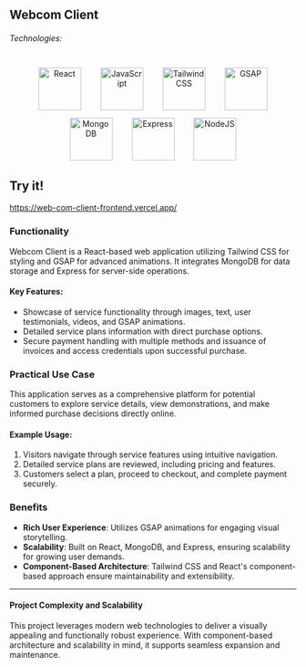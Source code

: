 ## Webcom Client

###### Technologies:
<p align="center">
   <img src="https://img.icons8.com/color/75/000000/react-native.png" width="75" height="75" alt="React" style="margin: 10px 15px 0 15px;" />
   <img src="https://img.icons8.com/color/75/000000/javascript.png" width="75" height="75" alt="JavaScript" style="margin: 10px 15px 0 15px;" />
   <img src="https://img.icons8.com/color/75/000000/tailwindcss.png" width="75" height="75" alt="Tailwind CSS" style="margin: 10px 15px 0 15px;" />
   <img src="https://raw.githubusercontent.com/danielcranney/readme-generator/main/public/icons/skills/gsap-colored.svg" width="75" height="75" alt="GSAP" style="margin: 10px 15px 0 15px;" />
   <img src="https://raw.githubusercontent.com/danielcranney/readme-generator/main/public/icons/skills/mongodb-colored.svg" width="75" height="75" alt="MongoDB" style="margin: 10px 15px 0 15px;" />
   <img src="https://raw.githubusercontent.com/danielcranney/readme-generator/main/public/icons/skills/express-colored.svg" width="75" height="75" alt="Express" style="margin: 10px 15px 0 15px;" />
   <img src="https://raw.githubusercontent.com/danielcranney/readme-generator/main/public/icons/skills/nodejs-colored.svg" width="75" height="75" alt="NodeJS" style="margin: 10px 15px 0 15px;" />
</p>

## Try it!
https://web-com-client-frontend.vercel.app/

### Functionality

Webcom Client is a React-based web application utilizing Tailwind CSS for styling and GSAP for advanced animations. It integrates MongoDB for data storage and Express for server-side operations.

#### Key Features:
- Showcase of service functionality through images, text, user testimonials, videos, and GSAP animations.
- Detailed service plans information with direct purchase options.
- Secure payment handling with multiple methods and issuance of invoices and access credentials upon successful purchase.

### Practical Use Case

This application serves as a comprehensive platform for potential customers to explore service details, view demonstrations, and make informed purchase decisions directly online.

#### Example Usage:

1. Visitors navigate through service features using intuitive navigation.
2. Detailed service plans are reviewed, including pricing and features.
3. Customers select a plan, proceed to checkout, and complete payment securely.

### Benefits

- **Rich User Experience**: Utilizes GSAP animations for engaging visual storytelling.
- **Scalability**: Built on React, MongoDB, and Express, ensuring scalability for growing user demands.
- **Component-Based Architecture**: Tailwind CSS and React's component-based approach ensure maintainability and extensibility.

---

#### Project Complexity and Scalability
This project leverages modern web technologies to deliver a visually appealing and functionally robust experience. With component-based architecture and scalability in mind, it supports seamless expansion and maintenance.


